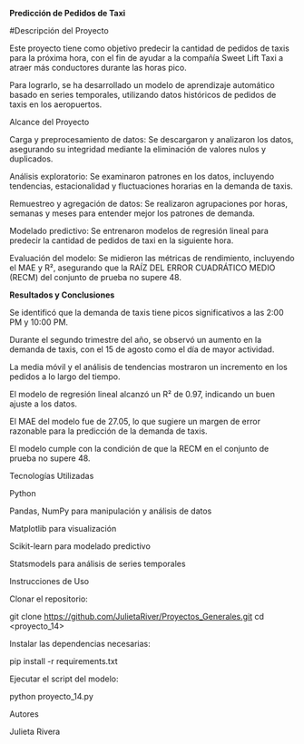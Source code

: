 **Predicción de Pedidos de Taxi**

#Descripción del Proyecto

Este proyecto tiene como objetivo predecir la cantidad de pedidos de taxis para la próxima hora, con el fin de ayudar a la compañía Sweet Lift Taxi a atraer más conductores durante las horas pico.

Para lograrlo, se ha desarrollado un modelo de aprendizaje automático basado en series temporales, utilizando datos históricos de pedidos de taxis en los aeropuertos.

Alcance del Proyecto

Carga y preprocesamiento de datos: Se descargaron y analizaron los datos, asegurando su integridad mediante la eliminación de valores nulos y duplicados.

Análisis exploratorio: Se examinaron patrones en los datos, incluyendo tendencias, estacionalidad y fluctuaciones horarias en la demanda de taxis.

Remuestreo y agregación de datos: Se realizaron agrupaciones por horas, semanas y meses para entender mejor los patrones de demanda.

Modelado predictivo: Se entrenaron modelos de regresión lineal para predecir la cantidad de pedidos de taxi en la siguiente hora.

Evaluación del modelo: Se midieron las métricas de rendimiento, incluyendo el MAE y R², asegurando que la RAÍZ DEL ERROR CUADRÁTICO MEDIO (RECM) del conjunto de prueba no supere 48.

**Resultados y Conclusiones**

Se identificó que la demanda de taxis tiene picos significativos a las 2:00 PM y 10:00 PM.

Durante el segundo trimestre del año, se observó un aumento en la demanda de taxis, con el 15 de agosto como el día de mayor actividad.

La media móvil y el análisis de tendencias mostraron un incremento en los pedidos a lo largo del tiempo.

El modelo de regresión lineal alcanzó un R² de 0.97, indicando un buen ajuste a los datos.

El MAE del modelo fue de 27.05, lo que sugiere un margen de error razonable para la predicción de la demanda de taxis.

El modelo cumple con la condición de que la RECM en el conjunto de prueba no supere 48.

Tecnologías Utilizadas

Python

Pandas, NumPy para manipulación y análisis de datos

Matplotlib para visualización

Scikit-learn para modelado predictivo

Statsmodels para análisis de series temporales

Instrucciones de Uso

Clonar el repositorio:

git clone <https://github.com/JulietaRiver/Proyectos_Generales.git>
cd <proyecto_14>

Instalar las dependencias necesarias:

pip install -r requirements.txt

Ejecutar el script del modelo:

python proyecto_14.py

Autores

Julieta Rivera
